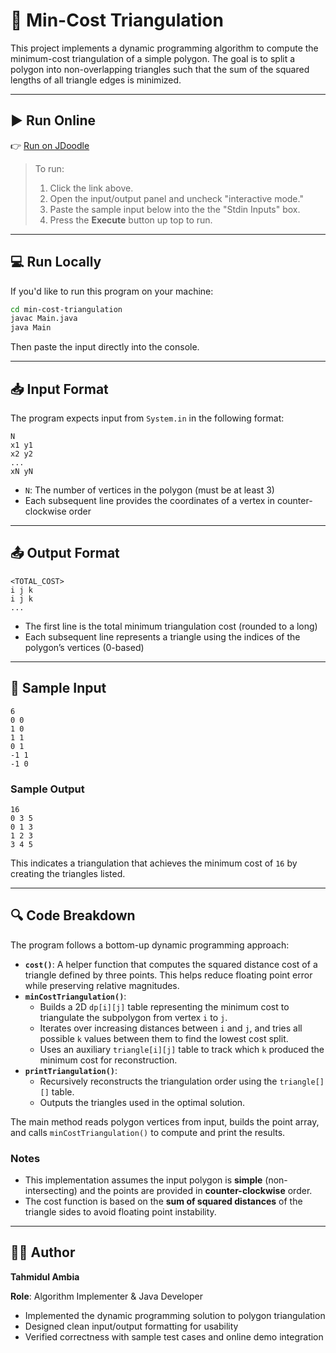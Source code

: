 # 📐 Min-Cost Triangulation

This project implements a dynamic programming algorithm to compute the minimum-cost triangulation of a simple polygon. The goal is to split a polygon into non-overlapping triangles such that the sum of the squared lengths of all triangle edges is minimized.

---

## ▶️ Run Online

👉 [Run on JDoodle](https://www.jdoodle.com/ia/1Iay)

> To run:
> 1. Click the link above.
> 2. Open the input/output panel and uncheck "interactive mode."
> 3. Paste the sample input below into the the "Stdin Inputs" box.
> 4. Press the **Execute** button up top to run.


---

## 💻 Run Locally

If you'd like to run this program on your machine:

```bash
cd min-cost-triangulation
javac Main.java
java Main
```

Then paste the input directly into the console.

---

## 📥 Input Format

The program expects input from `System.in` in the following format:

```
N
x1 y1
x2 y2
...
xN yN
```

- `N`: The number of vertices in the polygon (must be at least 3)
- Each subsequent line provides the coordinates of a vertex in counter-clockwise order

---

## 📤 Output Format

```
<TOTAL_COST>
i j k
i j k
...
```

- The first line is the total minimum triangulation cost (rounded to a long)
- Each subsequent line represents a triangle using the indices of the polygon’s vertices (0-based)

---

## 🧪 Sample Input

```
6
0 0
1 0
1 1
0 1
-1 1
-1 0
```

### Sample Output

```
16
0 3 5
0 1 3
1 2 3
3 4 5
```

This indicates a triangulation that achieves the minimum cost of `16` by creating the triangles listed.

---
## 🔍 Code Breakdown

The program follows a bottom-up dynamic programming approach:

- **`cost()`**: A helper function that computes the squared distance cost of a triangle defined by three points. This helps reduce floating point error while preserving relative magnitudes.
- **`minCostTriangulation()`**:
  - Builds a 2D `dp[i][j]` table representing the minimum cost to triangulate the subpolygon from vertex `i` to `j`.
  - Iterates over increasing distances between `i` and `j`, and tries all possible `k` values between them to find the lowest cost split.
  - Uses an auxiliary `triangle[i][j]` table to track which `k` produced the minimum cost for reconstruction.
- **`printTriangulation()`**:
  - Recursively reconstructs the triangulation order using the `triangle[][]` table.
  - Outputs the triangles used in the optimal solution.

The main method reads polygon vertices from input, builds the point array, and calls `minCostTriangulation()` to compute and print the results.

### Notes

- This implementation assumes the input polygon is **simple** (non-intersecting) and the points are provided in **counter-clockwise** order.
- The cost function is based on the **sum of squared distances** of the triangle sides to avoid floating point instability.

---

## 👨‍💻 Author
**Tahmidul Ambia**

**Role**: Algorithm Implementer & Java Developer

- Implemented the dynamic programming solution to polygon triangulation  
- Designed clean input/output formatting for usability  
- Verified correctness with sample test cases and online demo integration
